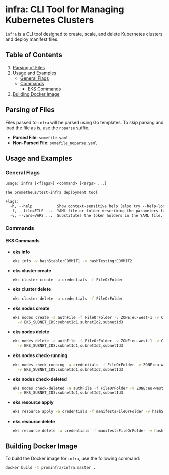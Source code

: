 # infra: CLI Tool for Managing Kubernetes Clusters

`infra` is a CLI tool designed to create, scale, and delete Kubernetes clusters and deploy manifest files.

## Table of Contents

1. [Parsing of Files](#parsing-of-files)
2. [Usage and Examples](#usage-and-examples)
   - [General Flags](#general-flags)
   - [Commands](#commands)
     - [EKS Commands](#eks-commands)
3. [Building Docker Image](#building-docker-image)

## Parsing of Files

Files passed to `infra` will be parsed using Go templates. To skip parsing and load the file as is, use the `noparse` suffix.

- **Parsed File**: `somefile.yaml`
- **Non-Parsed File**: `somefile_noparse.yaml`

## Usage and Examples

### General Flags

```txt
usage: infra [<flags>] <command> [<args> ...]

The prometheus/test-infra deployment tool

Flags:
  -h, --help           Show context-sensitive help (also try --help-long and --help-man).
  -f, --file=FILE ...  YAML file or folder describing the parameters for the object that will be deployed.
  -v, --vars=VARS ...  Substitutes the token holders in the YAML file. Follows standard Go template formatting (e.g., {{ .hashStable }}).
```

### Commands

#### EKS Commands

- **eks info**
  ```bash
  eks info -v hashStable:COMMIT1 -v hashTesting:COMMIT2
  ```

- **eks cluster create**
  ```bash
  eks cluster create -a credentials -f FileOrFolder
  ```

- **eks cluster delete**
  ```bash
  eks cluster delete -a credentials -f FileOrFolder
  ```

- **eks nodes create**
  ```bash
  eks nodes create -a authFile -f FileOrFolder -v ZONE:eu-west-1 -v CLUSTER_NAME:test \
    -v EKS_SUBNET_IDS:subnetId1,subnetId2,subnetId3
  ```

- **eks nodes delete**
  ```bash
  eks nodes delete -a authFile -f FileOrFolder -v ZONE:eu-west-1 -v CLUSTER_NAME:test \
    -v EKS_SUBNET_IDS:subnetId1,subnetId2,subnetId3
  ```

- **eks nodes check-running**
  ```bash
  eks nodes check-running -a credentials -f FileOrFolder -v ZONE:eu-west-1 -v CLUSTER_NAME:test \
    -v EKS_SUBNET_IDS:subnetId1,subnetId2,subnetId3
  ```

- **eks nodes check-deleted**
  ```bash
  eks nodes check-deleted -a authFile -f FileOrFolder -v ZONE:eu-west-1 -v CLUSTER_NAME:test \
    -v EKS_SUBNET_IDS:subnetId1,subnetId2,subnetId3
  ```

- **eks resource apply**
  ```bash
  eks resource apply -a credentials -f manifestsFileOrFolder -v hashStable:COMMIT1 -v hashTesting:COMMIT2
  ```

- **eks resource delete**
  ```bash
  eks resource delete -a credentials -f manifestsFileOrFolder -v hashStable:COMMIT1 -v hashTesting:COMMIT2
  ```

## Building Docker Image

To build the Docker image for `infra`, use the following command:

```bash
docker build -t prominfra/infra:master .
```
